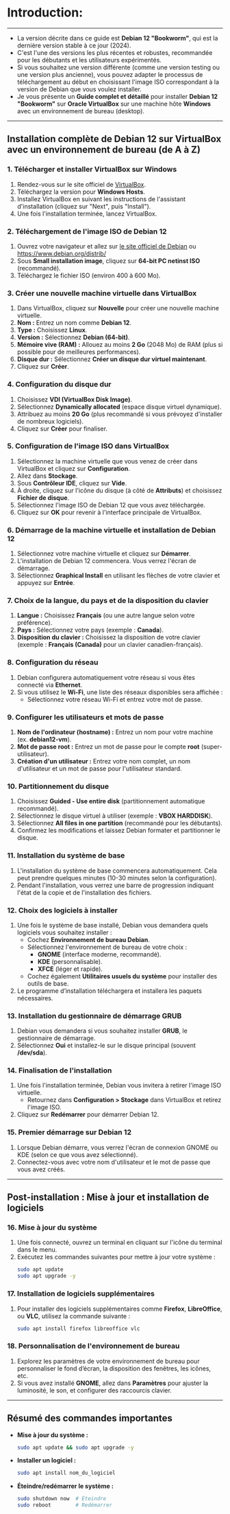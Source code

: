 # Introduction: 
------------

- La version décrite dans ce guide est **Debian 12 "Bookworm"**, qui est la dernière version stable à ce jour (2024). 
- C'est l'une des versions les plus récentes et robustes, recommandée pour les débutants et les utilisateurs expérimentés.
- Si vous souhaitez une version différente (comme une version testing ou une version plus ancienne), vous pouvez adapter le processus de téléchargement au début en choisissant l'image ISO correspondant à la version de Debian que vous voulez installer.
- Je vous présente un **Guide complet et détaillé** pour installer **Debian 12 "Bookworm"** sur **Oracle VirtualBox** sur une machine hôte **Windows** avec un environnement de bureau (desktop). 

---

## **Installation complète de Debian 12 sur VirtualBox avec un environnement de bureau (de A à Z)**

### **1. Télécharger et installer VirtualBox sur Windows**
1. Rendez-vous sur le site officiel de [VirtualBox](https://www.virtualbox.org/).
2. Téléchargez la version pour **Windows Hosts**.
3. Installez VirtualBox en suivant les instructions de l'assistant d'installation (cliquez sur "Next", puis "Install").
4. Une fois l'installation terminée, lancez VirtualBox.

### **2. Téléchargement de l'image ISO de Debian 12**
1. Ouvrez votre navigateur et allez sur [le site officiel de Debian](https://www.debian.org/) ou https://www.debian.org/distrib/ 
2. Sous **Small installation image**, cliquez sur **64-bit PC netinst ISO** (recommandé).
3. Téléchargez le fichier ISO (environ 400 à 600 Mo).

### **3. Créer une nouvelle machine virtuelle dans VirtualBox**
1. Dans VirtualBox, cliquez sur **Nouvelle** pour créer une nouvelle machine virtuelle.
2. **Nom :** Entrez un nom comme **Debian 12**.
3. **Type :** Choisissez **Linux**.
4. **Version :** Sélectionnez **Debian (64-bit)**.
5. **Mémoire vive (RAM) :** Allouez au moins **2 Go** (2048 Mo) de RAM (plus si possible pour de meilleures performances).
6. **Disque dur :** Sélectionnez **Créer un disque dur virtuel maintenant**.
7. Cliquez sur **Créer**.

### **4. Configuration du disque dur**
1. Choisissez **VDI (VirtualBox Disk Image)**.
2. Sélectionnez **Dynamically allocated** (espace disque virtuel dynamique).
3. Attribuez au moins **20 Go** (plus recommandé si vous prévoyez d'installer de nombreux logiciels).
4. Cliquez sur **Créer** pour finaliser.

### **5. Configuration de l'image ISO dans VirtualBox**
1. Sélectionnez la machine virtuelle que vous venez de créer dans VirtualBox et cliquez sur **Configuration**.
2. Allez dans **Stockage**.
3. Sous **Contrôleur IDE**, cliquez sur **Vide**.
4. À droite, cliquez sur l'icône du disque (à côté de **Attributs**) et choisissez **Fichier de disque**.
5. Sélectionnez l'image ISO de Debian 12 que vous avez téléchargée.
6. Cliquez sur **OK** pour revenir à l'interface principale de VirtualBox.

### **6. Démarrage de la machine virtuelle et installation de Debian 12**
1. Sélectionnez votre machine virtuelle et cliquez sur **Démarrer**.
2. L'installation de Debian 12 commencera. Vous verrez l'écran de démarrage.
3. Sélectionnez **Graphical Install** en utilisant les flèches de votre clavier et appuyez sur **Entrée**.

### **7. Choix de la langue, du pays et de la disposition du clavier**
1. **Langue :** Choisissez **Français** (ou une autre langue selon votre préférence).
2. **Pays :** Sélectionnez votre pays (exemple : **Canada**).
3. **Disposition du clavier :** Choisissez la disposition de votre clavier (exemple : **Français (Canada)** pour un clavier canadien-français).

### **8. Configuration du réseau**
1. Debian configurera automatiquement votre réseau si vous êtes connecté via **Ethernet**.
2. Si vous utilisez le **Wi-Fi**, une liste des réseaux disponibles sera affichée :
   - Sélectionnez votre réseau Wi-Fi et entrez votre mot de passe.

### **9. Configurer les utilisateurs et mots de passe**
1. **Nom de l'ordinateur (hostname) :** Entrez un nom pour votre machine (ex. **debian12-vm**).
2. **Mot de passe root :** Entrez un mot de passe pour le compte **root** (super-utilisateur).
3. **Création d'un utilisateur :** Entrez votre nom complet, un nom d'utilisateur et un mot de passe pour l'utilisateur standard.

### **10. Partitionnement du disque**
1. Choisissez **Guided - Use entire disk** (partitionnement automatique recommandé).
2. Sélectionnez le disque virtuel à utiliser (exemple : **VBOX HARDDISK**).
3. Sélectionnez **All files in one partition** (recommandé pour les débutants).
4. Confirmez les modifications et laissez Debian formater et partitionner le disque.

### **11. Installation du système de base**
1. L'installation du système de base commencera automatiquement. Cela peut prendre quelques minutes (10-30 minutes selon la configuration).
2. Pendant l'installation, vous verrez une barre de progression indiquant l'état de la copie et de l'installation des fichiers.

### **12. Choix des logiciels à installer**
1. Une fois le système de base installé, Debian vous demandera quels logiciels vous souhaitez installer :
   - Cochez **Environnement de bureau Debian**.
   - Sélectionnez l'environnement de bureau de votre choix :
     - **GNOME** (interface moderne, recommandé).
     - **KDE** (personnalisable).
     - **XFCE** (léger et rapide).
   - Cochez également **Utilitaires usuels du système** pour installer des outils de base.
2. Le programme d’installation téléchargera et installera les paquets nécessaires.

### **13. Installation du gestionnaire de démarrage GRUB**
1. Debian vous demandera si vous souhaitez installer **GRUB**, le gestionnaire de démarrage.
2. Sélectionnez **Oui** et installez-le sur le disque principal (souvent **/dev/sda**).

### **14. Finalisation de l'installation**
1. Une fois l'installation terminée, Debian vous invitera à retirer l'image ISO virtuelle.
   - Retournez dans **Configuration > Stockage** dans VirtualBox et retirez l'image ISO.
2. Cliquez sur **Redémarrer** pour démarrer Debian 12.

### **15. Premier démarrage sur Debian 12**
1. Lorsque Debian démarre, vous verrez l'écran de connexion GNOME ou KDE (selon ce que vous avez sélectionné).
2. Connectez-vous avec votre nom d'utilisateur et le mot de passe que vous avez créés.

---

## **Post-installation : Mise à jour et installation de logiciels**

### **16. Mise à jour du système**
1. Une fois connecté, ouvrez un terminal en cliquant sur l'icône du terminal dans le menu.
2. Exécutez les commandes suivantes pour mettre à jour votre système :
   ```bash
   sudo apt update
   sudo apt upgrade -y
   ```

### **17. Installation de logiciels supplémentaires**
1. Pour installer des logiciels supplémentaires comme **Firefox**, **LibreOffice**, ou **VLC**, utilisez la commande suivante :
   ```bash
   sudo apt install firefox libreoffice vlc
   ```

### **18. Personnalisation de l'environnement de bureau**
1. Explorez les paramètres de votre environnement de bureau pour personnaliser le fond d’écran, la disposition des fenêtres, les icônes, etc.
2. Si vous avez installé **GNOME**, allez dans **Paramètres** pour ajuster la luminosité, le son, et configurer des raccourcis clavier.

---

## **Résumé des commandes importantes**

- **Mise à jour du système :**
  ```bash
  sudo apt update && sudo apt upgrade -y
  ```

- **Installer un logiciel :**
  ```bash
  sudo apt install nom_du_logiciel
  ```

- **Éteindre/redémarrer le système :**
  ```bash
  sudo shutdown now  # Éteindre
  sudo reboot        # Redémarrer
  ```


